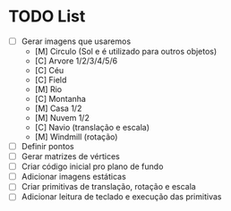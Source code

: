# TODO List

- [ ] Gerar imagens que usaremos
  - [M] Circulo (Sol e é utilizado para outros objetos)
  - [C] Arvore 1/2/3/4/5/6
  - [C] Céu
  - [C] Field
  - [M] Rio
  - [C] Montanha
  - [M] Casa 1/2
  - [M] Nuvem 1/2
  - [C] Navio (translação e escala)
  - [M] Windmill (rotação)
- [ ] Definir pontos
- [ ] Gerar matrizes de vértices
- [ ] Criar código inicial pro plano de fundo
- [ ] Adicionar imagens estáticas
- [ ] Criar primitivas de translação, rotação e escala
- [ ] Adicionar leitura de teclado e execução das primitivas
